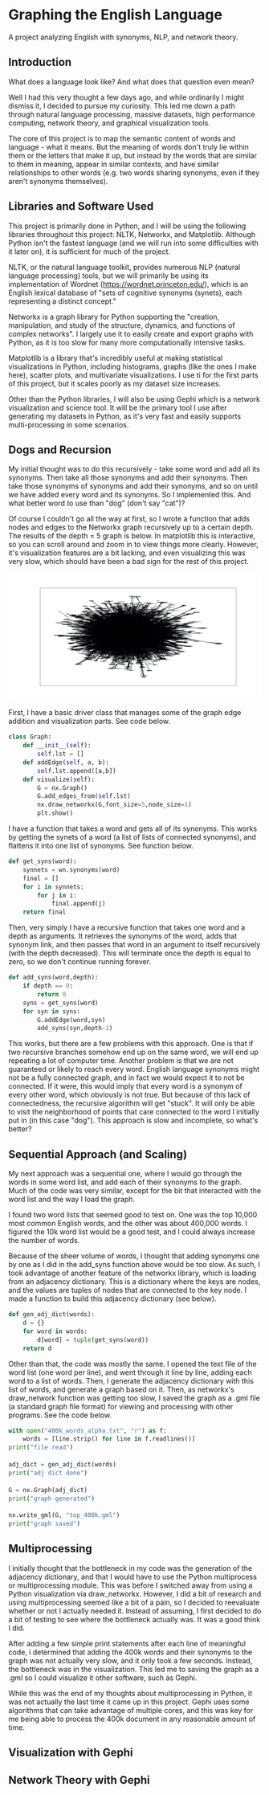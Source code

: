 # Graphing the English Language

A project analyzing English with synonyms, NLP, and network theory.

## Introduction

What does a language look like? And what does that question even mean?

Well I had this very thought a few days ago, and while ordinarily I might dismiss it, I decided to pursue my curiosity. This led me down a path through natural language processing, massive datasets, high performance computing, network theory, and graphical visualization tools.

The core of this project is to map the semantic content of words and language - what it means. But the meaning of words don't truly lie within them or the letters that make it up, but instead by the words that are similar to them in meaning, appear in similar contexts, and have similar relationships to other words (e.g. two words sharing synonyms, even if they aren't synonyms themselves).

## Libraries and Software Used

This project is primarily done in Python, and I will be using the following libraries throughout this project: NLTK, Networkx, and Matplotlib. Although Python isn't the fastest language (and we will run into some difficulties with it later on), it is sufficient for much of the project.

NLTK, or the natural language toolkit, provides numerous NLP (natural language processing) tools, but we will primarily be using its implementation of Wordnet (https://wordnet.princeton.edu/), which is an English lexical database of "sets of cognitive synonyms (synets), each representing a distinct concept."

Networkx is a graph library for Python supporting the "creation, manipulation, and study of the structure, dynamics, and functions of complex networks". I largely use it to easily create and export graphs with Python, as it is too slow for many more computationally intensive tasks.

Matplotlib is a library that's incredibly useful at making statistical visualizations in Python, including histograms, graphs (like the ones I make here), scatter plots, and multivariate visualizations. I use ti for the first parts of this project, but it scales poorly as my dataset size increases.

Other than the Python libraries, I will also be using Gephi which is a network visualization and science tool. It will be the primary tool I use after generating my datasets in Python, as it's very fast and easily supports multi-processing in some scenarios.

## Dogs and Recursion

My initial thought was to do this recursively - take some word and add all its synonyms. Then take all those synonyms and add their synonyms. Then take those synonyms of synonyms and add their synonyms, and so on until we have added every word and its synonyms. So I implemented this. And what better word to use than "dog" (don't say "cat")?

Of course I couldn't go all the way at first, so I wrote a function that adds nodes and edges to the Networkx graph recursively up to a certain depth. The results of the depth = 5 graph is below. In matplotlib this is interactive, so you can scroll around and zoom in to view things more clearly. However, it's visualization features are a bit lacking, and even visualizing this was very slow, which should have been a bad sign for the rest of this project.

![Dog-graph-image](/images/syn_map_dog.png)

First, I have a basic driver class that manages some of the graph edge addition and visualization parts. See code below.

```python
class Graph: 
    def __init__(self): 
        self.lst = [] 
    def addEdge(self, a, b): 
        self.lst.append([a,b]) 
    def visualize(self): 
        G = nx.Graph() 
        G.add_edges_from(self.lst) 
        nx.draw_networkx(G,font_size=5,node_size=1) 
        plt.show() 
```

I have a function that takes a word and gets all of its synonyms. This works by getting the synets of a word (a list of lists of connected synonyms), and flattens it into one list of synonyms. See function below.

```python
def get_syns(word):
    synnets = wn.synonyms(word)
    final = []
    for i in synnets:
        for j in i:
            final.append(j)
    return final
```

Then, very simply I have a recursive function that takes one word and a depth as arguments. It retrieves the synonyms of the word, adds that synonym link, and then passes that word in an argument to itself recursively (with the depth decreased). This will terminate once the depth is equal to zero, so we don't continue running forever.

```python
def add_syns(word,depth):
    if depth == 0:
        return 0
    syns = get_syns(word)
    for syn in syns:
        G.addEdge(word,syn)
        add_syns(syn,depth-1)
```

This works, but there are a few problems with this approach. One is that if two recursive branches somehow end up on the same word, we will end up repeating a lot of computer time. Another problem is that we are not guaranteed or likely to reach every word. English language synonyms might not be a fully connected graph, and in fact we would expect it to not be connected. If it were, this would imply that every word is a synonym of every other word, which obviously is not true. But because of this lack of connectedness, the recursive algorithm will get "stuck". It will only be able to visit the neighborhood of points that care connected to the word I initially put in (in this case "dog"). This approach is slow and incomplete, so what's better?

## Sequential Approach (and Scaling)

My next approach was a sequential one, where I would go through the words in some word list, and add each of their synonyms to the graph. Much of the code was very similar, except for the bit that interacted with the word list and the way I load the graph.

I found two word lists that seemed good to test on. One was the top 10,000 most common English words, and the other was about 400,000 words. I figured the 10k word list would be a good test, and I could always increase the number of words.

Because of the sheer volume of words, I thought that adding synonyms one by one as I did in the add_syns function above would be too slow. As such, I took advantage of another feature of the networkx library, which is loading from an adjacency dictionary. This is a dictionary where the keys are nodes, and the values are tuples of nodes that are connected to the key node. I made a function to build this adjacency dictionary (see below).

```python
def gen_adj_dict(words):
    d = {}
    for word in words:
        d[word] = tuple(get_syns(word))
    return d
```

Other than that, the code was mostly the same. I opened the text file of the word list (one word per line), and went through it line by line, adding each word to a list of words. Then, I generate the adjacency dictionary with this list of words, and generate a graph based on it. Then, as networkx's draw_network function was getting too slow, I saved the graph as a .gml file (a standard graph file format) for viewing and processing with other programs. See the code below.

```python
with open("400k_words_alpha.txt", "r") as f:
    words = [line.strip() for line in f.readlines()]
print("file read")

adj_dict = gen_adj_dict(words)
print("adj dict done")

G = nx.Graph(adj_dict)
print("graph generated")

nx.write_gml(G, "top_400k.gml")
print("graph saved")
```

## Multiprocessing

I initially thought that the bottleneck in my code was the generation of the adjacency dictionary, and that I would have to use the Python multiprocess or multiprocessing module. This was before I switched away from using a Python visualization via draw_networkx. However, I did a bit of research and using multiprocessing seemed like a bit of a pain, so I decided to reevaluate whether or not I actually needed it. Instead of assuming, I first decided to do a bit of testing to see where the bottleneck actually was. It was a good think I did.

After adding a few simple print statements after each line of meaningful code, i determined that adding the 400k words and their synonyms to the graph was not actually very slow, and it only took a few seconds. Instead, the bottleneck was in the visualization. This led me to saving the graph as a .gml so I could visualize it other software, such as Gephi.

While this was the end of my thoughts about multiprocessing in Python, it was not actually the last time it came up in this project. Gephi uses some algorithms that can take advantage of multiple cores, and this was key for me being able to process the 400k document in any reasonable amount of time.

## Visualization with Gephi



## Network Theory with Gephi
